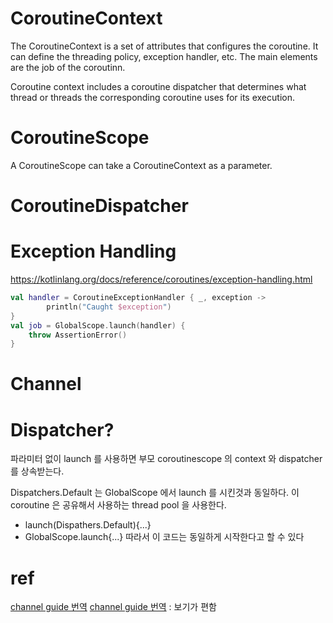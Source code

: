 # CoroutineContext
The CoroutineContext is a set of attributes that configures the coroutine.
It can define the threading policy, exception handler, etc.
The main elements are the job of the coroutinn.

Coroutine context includes a coroutine dispatcher that determines what thread or threads the corresponding coroutine uses for its execution.


# CoroutineScope
A CoroutineScope can take a CoroutineContext as a parameter.

# CoroutineDispatcher

# Exception Handling
https://kotlinlang.org/docs/reference/coroutines/exception-handling.html
```kotlin
val handler = CoroutineExceptionHandler { _, exception -> 
        println("Caught $exception") 
}
val job = GlobalScope.launch(handler) {
    throw AssertionError()
}
```
# Channel

# Dispatcher?
파라미터 없이 launch 를 사용하면 부모 coroutinescope 의 context 와 dispatcher 를 상속받는다.

Dispatchers.Default 는 GlobalScope 에서 launch 를 시킨것과 동일하다.
이 coroutine 은 공유해서 사용하는 thread pool 을 사용한다.
- launch(Dispathers.Default){...}
- GlobalScope.launch{...}
따라서 이 코드는 동일하게 시작한다고 할 수 있다





# ref
[channel guide 번역](https://medium.com/@kimtaesoo188/guide-to-kotlin-coroutines-channels-part-5-7-576aee8a8f5f)
[channel guide 번역](https://tourspace.tistory.com/156) : 보기가 편함